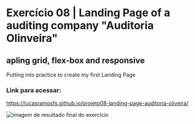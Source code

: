 # Exercício 08 | Landing Page of a auditing company "Auditoria Olinveira"

## apling grid, flex-box and responsive

Putting into practice to create my first Landing Page

### Link para acessar:

https://lucasramosfs.github.io/projeto08-landing-page-auditoria-oliveira/ 

<img src="src/images/final.png" alt="imagem de resultado final do exercício">

